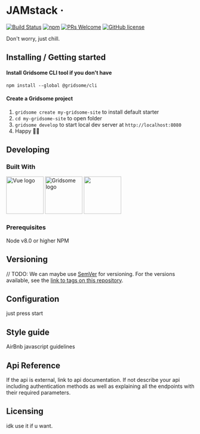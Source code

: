 # JAMstack &middot; 
[![Build Status](https://img.shields.io/travis/npm/npm/latest.svg?style=flat-square)](https://travis-ci.org/npm/npm) [![npm](https://img.shields.io/npm/v/npm.svg?style=flat-square)](https://www.npmjs.com/package/npm) [![PRs Welcome](https://img.shields.io/badge/PRs-welcome-brightgreen.svg?style=flat-square)](http://makeapullrequest.com) [![GitHub license](https://img.shields.io/badge/license-MIT-blue.svg?style=flat-square)](https://github.com/your/your-project/blob/master/LICENSE)

Don't worry, just chill.

## Installing / Getting started
#### Install Gridsome CLI tool if you don't have
`npm install --global @gridsome/cli`

#### Create a Gridsome project
1. `gridsome create my-gridsome-site` to install default starter </li>
2. `cd my-gridsome-site` to open folder
3. `gridsome develop` to start local dev server at `http://localhost:8080`
4. Happy 🎉🙌

## Developing

### Built With
<a href="https://vuejs.org" target="_blank" rel="noopener noreferrer"><img width="100" src="https://vuejs.org/images/logo.png" alt="Vue logo"></a>
<a href="https://gridsome.org" target="_blank" rel="noopener noreferrer"><img width="100" src="https://gridsome.org/logos/logo-circle-normal.svg" alt="Gridsome logo"></a>
<a href="https://bulma.io" target="_blank" rel="noopener noreferrer"><img width="100" src="https://bulma.io/images/bulma-icon.png"></a>

### Prerequisites
Node v8.0 or higher
NPM

## Versioning

// TODO:
We can maybe use [SemVer](http://semver.org/) for versioning. For the versions available, see the [link to tags on this repository](/tags).


## Configuration

just press start

## Style guide

AirBnb javascript guidelines

## Api Reference

If the api is external, link to api documentation. If not describe your api including authentication methods as well as explaining all the endpoints with their required parameters.

## Licensing

idk use it if u want.
